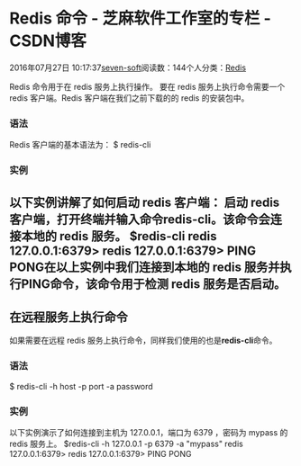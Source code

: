
# Redis 命令 -  芝麻软件工作室的专栏 - CSDN博客


2016年07月27日 10:17:37[seven-soft](https://me.csdn.net/softn)阅读数：144个人分类：[Redis																](https://blog.csdn.net/softn/article/category/6332853)



Redis 命令用于在 redis 服务上执行操作。
要在 redis 服务上执行命令需要一个 redis 客户端。Redis 客户端在我们之前下载的的 redis 的安装包中。
### 语法
Redis 客户端的基本语法为：
$ redis-cli
### 实例
以下实例讲解了如何启动 redis 客户端：
启动 redis 客户端，打开终端并输入命令**redis-cli**。该命令会连接本地的 redis 服务。
$redis-cli
redis 127.0.0.1:6379>
redis 127.0.0.1:6379> PING
PONG在以上实例中我们连接到本地的 redis 服务并执行**PING**命令，该命令用于检测 redis 服务是否启动。
---

## 在远程服务上执行命令
如果需要在远程 redis 服务上执行命令，同样我们使用的也是**redis-cli**命令。
### 语法
$ redis-cli -h host -p port -a password
### 实例
以下实例演示了如何连接到主机为 127.0.0.1，端口为 6379 ，密码为 mypass 的 redis 服务上。
$redis-cli -h 127.0.0.1 -p 6379 -a "mypass"
redis 127.0.0.1:6379>
redis 127.0.0.1:6379> PING
PONG

